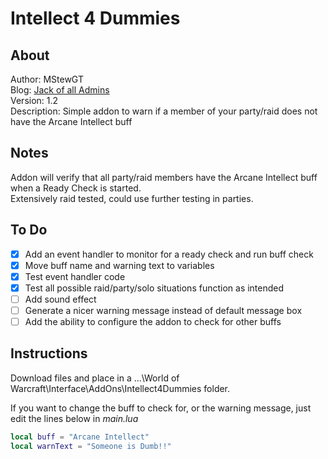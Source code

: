 # Intellect 4 Dummies

## About

Author: MStewGT\
Blog: [Jack of all Admins](http://www.jackofalladmins.com)\
Version: 1.2\
Description: Simple addon to warn if a member of your party/raid does not have the Arcane Intellect buff

## Notes

Addon will verify that all party/raid members have the Arcane Intellect buff when a Ready Check is started.\
Extensively raid tested, could use further testing in parties.

## To Do

- [x] Add an event handler to monitor for a ready check and run buff check
- [x] Move buff name and warning text to variables
- [x] Test event handler code
- [x] Test all possible raid/party/solo situations function as intended
- [ ] Add sound effect
- [ ] Generate a nicer warning message instead of default message box
- [ ] Add the ability to configure the addon to check for other buffs

## Instructions

Download files and place in a ...\World of Warcraft\Interface\AddOns\Intellect4Dummies folder.

If you want to change the buff to check for, or the warning message, just edit the lines below in *main.lua*

```lua
local buff = "Arcane Intellect"
local warnText = "Someone is Dumb!!"
```
